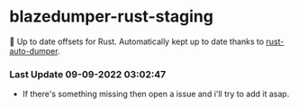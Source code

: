 # blazedumper-rust-staging

🚀 Up to date offsets for Rust. Automatically kept up to date thanks to [rust-auto-dumper](https://github.com/Akandesh/rust-auto-dumper).


### Last Update 09-09-2022 03:02:47
- If there's something missing then open a issue and i'll try to add it asap.